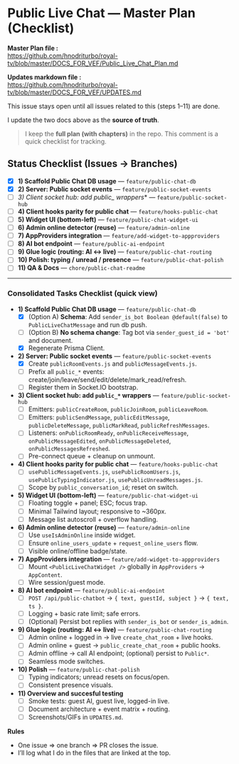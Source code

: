 # Public Live Chat — Master Plan (Checklist)

**Master Plan file :**  
https://github.com/hnodriturbo/royal-tv/blob/master/DOCS_FOR_VEF/Public_Live_Chat_Plan.md

**Updates markdown file :**  
https://github.com/hnodriturbo/royal-tv/blob/master/DOCS_FOR_VEF/UPDATES.md

This issue stays open until all issues related to this (steps 1–11) are done.

I update the two docs above as the **source of truth**.

> I keep the **full plan (with chapters)** in the repo. This comment is a quick checklist for tracking.

## Status Checklist (Issues → Branches)
- [x] **1) Scaffold Public Chat DB usage** — `feature/public-chat-db`
- [x] **2) Server: Public socket events** — `feature/public-socket-events`
- [ ] **3) Client socket hub: add public_* wrappers** — `feature/public-socket-hub`
- [ ] **4) Client hooks parity for public chat** — `feature/hooks-public-chat`
- [ ] **5) Widget UI (bottom-left)** — `feature/public-chat-widget-ui`
- [ ] **6) Admin online detector (reuse)** — `feature/admin-online`
- [ ] **7) AppProviders integration** — `feature/add-widget-to-appproviders`
- [ ] **8) AI bot endpoint** — `feature/public-ai-endpoint`
- [ ] **9) Glue logic (routing: AI ↔ live)** — `feature/public-chat-routing`
- [ ] **10) Polish: typing / unread / presence** — `feature/public-chat-polish`
- [ ] **11) QA & Docs** — `chore/public-chat-readme`

---

### Consolidated Tasks Checklist (quick view)

- **1) Scaffold Public Chat DB usage** — `feature/public-chat-db`  
  - [x] (Option A) **Schema**: Add `sender_is_bot Boolean @default(false)` to `PublicLiveChatMessage` and run db push.  
  - [ ] (Option B) **No schema change**: Tag bot via `sender_guest_id = 'bot'` and document.  
  - [x] Regenerate Prisma Client.

- **2) Server: Public socket events** — `feature/public-socket-events`  
  - [x] Create `publicRoomEvents.js` and `publicMessageEvents.js`.  
  - [ ] Prefix all `public_*` events: create/join/leave/send/edit/delete/mark_read/refresh.  
  - [ ] Register them in Socket.IO bootstrap.

- **3) Client socket hub: add `public_*` wrappers** — `feature/public-socket-hub`  
  - [ ] Emitters: `publicCreateRoom`, `publicJoinRoom`, `publicLeaveRoom`.  
  - [ ] Emitters: `publicSendMessage`, `publicEditMessage`, `publicDeleteMessage`, `publicMarkRead`, `publicRefreshMessages`.  
  - [ ] Listeners: `onPublicRoomReady`, `onPublicReceiveMessage`, `onPublicMessageEdited`, `onPublicMessageDeleted`, `onPublicMessagesRefreshed`.  
  - [ ] Pre-connect queue + cleanup on unmount.

- **4) Client hooks parity for public chat** — `feature/hooks-public-chat`  
  - [ ] `usePublicMessageEvents.js`, `usePublicRoomUsers.js`, `usePublicTypingIndicator.js`, `usePublicUnreadMessages.js`.  
  - [ ] Scope by `public_conversation_id`; reset on switch.

- **5) Widget UI (bottom-left)** — `feature/public-chat-widget-ui`  
  - [ ] Floating toggle + panel; ESC; focus trap.  
  - [ ] Minimal Tailwind layout; responsive to ~360px.  
  - [ ] Message list autoscroll + overflow handling.

- **6) Admin online detector (reuse)** — `feature/admin-online`  
  - [ ] Use `useIsAdminOnline` inside widget.  
  - [ ] Ensure `online_users_update` + `request_online_users` flow.  
  - [ ] Visible online/offline badge/state.

- **7) AppProviders integration** — `feature/add-widget-to-appproviders`  
  - [ ] Mount `<PublicLiveChatWidget />` globally in `AppProviders` → `AppContent`.  
  - [ ] Wire session/guest mode.

- **8) AI bot endpoint** — `feature/public-ai-endpoint`  
  - [ ] `POST /api/public-chatbot` → `{ text, guestId, subject }` → `{ text, ts }`.  
  - [ ] Logging + basic rate limit; safe errors.  
  - [ ] (Optional) Persist bot replies with `sender_is_bot` or `sender_is_admin`.

- **9) Glue logic (routing: AI ↔ live)** — `feature/public-chat-routing`  
  - [ ] Admin online + logged in → live `create_chat_room` + live hooks.  
  - [ ] Admin online + guest → `public_create_chat_room` + public hooks.  
  - [ ] Admin offline → call AI endpoint; (optional) persist to `Public*`.  
  - [ ] Seamless mode switches.

- **10) Polish** — `feature/public-chat-polish`  
  - [ ] Typing indicators; unread resets on focus/open.  
  - [ ] Consistent presence visuals.

- **11) Overview and succesful testing**
  - [ ] Smoke tests: guest AI, guest live, logged-in live.
  - [ ] Document architecture + event matrix + routing.
  - [ ] Screenshots/GIFs in `UPDATES.md`.

**Rules**  
- One issue ⇒ one branch ⇒ PR closes the issue.  
- I’ll log what I do in the files that are linked at the top.
